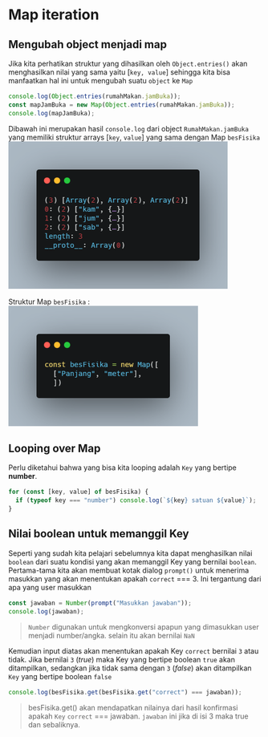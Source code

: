 # Map iteration

## Mengubah object menjadi map

Jika kita perhatikan struktur yang dihasilkan oleh `Object.entries()` akan menghasilkan nilai yang sama yaitu [`key, value`] sehingga kita bisa manfaatkan hal ini untuk mengubah suatu `object` ke `Map`

```javascript
console.log(Object.entries(rumahMakan.jamBuka));
const mapJamBuka = new Map(Object.entries(rumahMakan.jamBuka));
console.log(mapJamBuka);
```

Dibawah ini merupakan hasil `console.log` dari object `RumahMakan.jamBuka` yang memiliki struktur arrays [`key`, `value`] yang sama dengan Map `besFisika` <br>
![Console log!](https://github.com/anggerisme/data-structure-js/blob/main/map%20iteration/img/carbon.png)

Struktur Map `besFisika` : <br>
![Console log!](https://github.com/anggerisme/data-structure-js/blob/main/map%20iteration/img/carbon1.png)

## Looping over Map

Perlu diketahui bahwa yang bisa kita looping adalah `Key` yang bertipe **number**.

```javascript
for (const [key, value] of besFisika) {
  if (typeof key === "number") console.log(`${key} satuan ${value}`);
}
```

## Nilai boolean untuk memanggil Key

Seperti yang sudah kita pelajari sebelumnya kita dapat menghasilkan nilai `boolean` dari suatu kondisi yang akan memanggil Key yang bernilai `boolean`.
Pertama-tama kita akan membuat kotak dialog `prompt()` untuk menerima masukkan yang akan menentukan apakah `correct` === 3. Ini tergantung dari apa yang user masukkan

```javascript
const jawaban = Number(prompt("Masukkan jawaban"));
console.log(jawaban);
```

> `Number` digunakan untuk mengkonversi apapun yang dimasukkan user menjadi number/angka. selain itu akan bernilai `NaN`

Kemudian input diatas akan menentukan apakah Key `correct` bernilai `3` atau tidak. Jika bernilai `3` (_true_) maka Key yang bertipe boolean `true` akan ditampilkan, sedangkan jika tidak sama dengan `3` (_false_) akan ditampilkan `Key` yang bertipe boolean `false`

```javascript
console.log(besFisika.get(besFisika.get("correct") === jawaban));
```

> besFisika.get() akan mendapatkan nilainya dari hasil konfirmasi apakah `Key` `correct` === jawaban. `jawaban` ini jika di isi 3 maka true dan sebaliknya.
